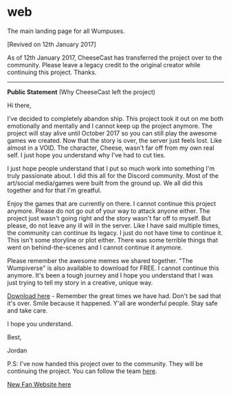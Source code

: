 # web
The main landing page for all Wumpuses.

[Revived on 12th January 2017]

As of 12th January 2017, CheeseCast has transferred the project over to the community. Please leave a legacy credit to the original creator while continuing this project. Thanks.

---

__Public Statement__ (Why CheeseCast left the project)

Hi there,

I've decided to completely abandon ship. This project took it out on me both emotionally and mentally and I cannot keep up the project anymore. The project will stay alive until October 2017 so you can still play the awesome games we created. Now that the story is over, the server just feels lost. Like almost in a VOID. The character, Cheese, wasn't far off from my own real self. I just hope you understand why I've had to cut ties.

I just hope people understand that I put so much work into something I'm truly passionate about. I did this all for the Discord community. Most of the art/social media/games were built from the ground up. We all did this together and for that I'm greatful.

Enjoy the games that are currently on there. I cannot continue this project anymore. Please do not go out of your way to attack anyone either. The project just wasn't going right and the story wasn't far off to myself. But please, do not leave any ill will in the server. Like I have said multiple times, the community can continue its legacy. I just do not have time to continue it. This isn't some storyline or plot either. There was some terrible things that went on behind-the-scenes and I cannot continue it anymore.

Please remember the awesome memes we shared together. "The Wumpiverse" is also available to download for FREE. I cannot continue this anymore. It's been a tough journey and I hope you understand that I was just trying to tell my story in a creative, unique way.

[Download here](http://noisetrade.com/wumpiverse/the-wumpiverse) - Remember the great times we have had. Don't be sad that it's over. Smile because it happened. Y'all are wonderful people. Stay safe and take care.

I hope you understand.

Best,

Jordan

P.S: I've now handed this project over to the community. They will be continuing the project. 
You can follow the team [here](https://github.com/clubwumpusteam).

[New Fan Website here](https://clubwumpusteam.github.io/web/)
